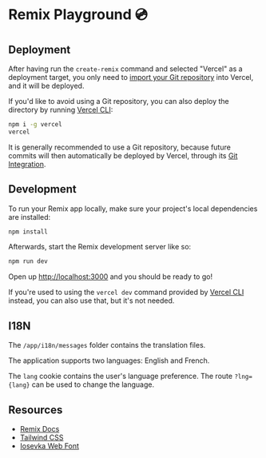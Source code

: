 # Remix Playground 💿

## Deployment

After having run the `create-remix` command and selected "Vercel" as a deployment target, you only need to [import your Git repository](https://vercel.com/new) into Vercel, and it will be deployed.

If you'd like to avoid using a Git repository, you can also deploy the directory by running [Vercel CLI](https://vercel.com/cli):

```sh
npm i -g vercel
vercel
```

It is generally recommended to use a Git repository, because future commits will then automatically be deployed by Vercel, through its [Git Integration](https://vercel.com/docs/concepts/git).

## Development

To run your Remix app locally, make sure your project's local dependencies are installed:

```sh
npm install
```

Afterwards, start the Remix development server like so:

```sh
npm run dev
```

Open up [http://localhost:3000](http://localhost:3000) and you should be ready to go!

If you're used to using the `vercel dev` command provided by [Vercel CLI](https://vercel.com/cli) instead, you can also use that, but it's not needed.

## I18N

The `/app/i18n/messages` folder contains the translation files.

The application supports two languages: English and French.

The `lang` cookie contains the user's language preference. The route `?lng={lang}` can be used to change the language.

## Resources

- [Remix Docs](https://remix.run/docs)
- [Tailwind CSS](https://github.com/remix-run/examples/tree/main/tailwindcss)
- [Iosevka Web Font](https://github.com/be5invis/Iosevka)
